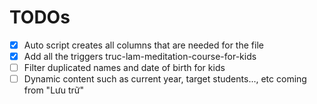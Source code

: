 # TODOs
- [x] Auto script creates all columns that are needed for the file
- [x] Add all the triggers truc-lam-meditation-course-for-kids
- [ ] Filter duplicated names and date of birth for kids
- [ ] Dynamic content such as current year, target students..., etc coming from "Lưu trữ" 
